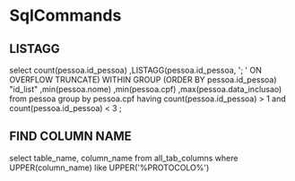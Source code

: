 # SqlCommands

## LISTAGG
select 
    count(pessoa.id_pessoa)
    ,LISTAGG(pessoa.id_pessoa, '; ' ON OVERFLOW TRUNCATE)
         WITHIN GROUP (ORDER BY pessoa.id_pessoa) "id_list"
    ,min(pessoa.nome)
    ,min(pessoa.cpf)
    ,max(pessoa.data_inclusao)
from pessoa
group by 
    pessoa.cpf
having
    count(pessoa.id_pessoa) > 1 and count(pessoa.id_pessoa) < 3
    ;
    
## FIND COLUMN NAME    
select table_name, column_name from all_tab_columns where UPPER(column_name) like UPPER('%PROTOCOLO%')
